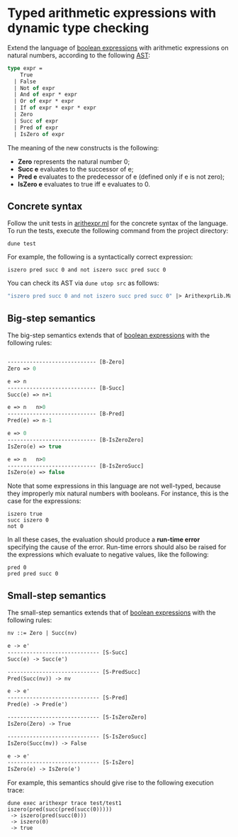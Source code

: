 # Typed arithmetic expressions with dynamic type checking

Extend the language of [boolean expressions](../andboolexpr) with arithmetic expressions on natural numbers,
according to the following [AST](src/ast.ml):
```ocaml
type expr =
    True
  | False
  | Not of expr
  | And of expr * expr
  | Or of expr * expr
  | If of expr * expr * expr
  | Zero
  | Succ of expr
  | Pred of expr
  | IsZero of expr
```
The meaning of the new constructs is the following:
- **Zero** represents the natural number 0;
- **Succ e** evaluates to the successor of e;
- **Pred e** evaluates to the predecessor of e (defined only if e is not zero);
- **IsZero e** evaluates to true iff e evaluates to 0.


## Concrete syntax

Follow the unit tests in [arithexpr.ml](test/arithexpr.ml) for the concrete syntax of the language. 
To run the tests, execute the following command from the project directory:
```
dune test
```
For example, the following is a syntactically correct expression:
```
iszero pred succ 0 and not iszero succ pred succ 0
```
You can check its AST via `dune utop src` as follows:
```ocaml
"iszero pred succ 0 and not iszero succ pred succ 0" |> ArithexprLib.Main.parse;;
```


## Big-step semantics

The big-step semantics extends that of [boolean expressions](../andboolexpr#big-step-semantics) with the following rules:
```ocaml

---------------------------- [B-Zero]
Zero => 0

e => n
---------------------------- [B-Succ]
Succ(e) => n+1

e => n   n>0
---------------------------- [B-Pred]
Pred(e) => n-1

e => 0
---------------------------- [B-IsZeroZero]
IsZero(e) => true

e => n   n>0
---------------------------- [B-IsZeroSucc]
IsZero(e) => false
```

Note that some expressions in this language are not well-typed, because they improperly mix natural numbers with booleans.
For instance, this is the case for the expressions:
```
iszero true
succ iszero 0
not 0
```
In all these cases, the evaluation should produce a **run-time error** specifying the cause of the error.
Run-time errors should also be raised for the expressions which evaluate to negative values, like the following:
```
pred 0
pred pred succ 0
```


## Small-step semantics

The small-step semantics extends that of [boolean expressions](../andboolexpr#small-step-semantics) with the following rules:
```ocaml
nv ::= Zero | Succ(nv)

e -> e'
----------------------------- [S-Succ]
Succ(e) -> Succ(e') 

----------------------------- [S-PredSucc]
Pred(Succ(nv)) -> nv 

e -> e'
----------------------------- [S-Pred]
Pred(e) -> Pred(e') 

----------------------------- [S-IsZeroZero]
IsZero(Zero) -> True

----------------------------- [S-IsZeroSucc]
IsZero(Succ(nv)) -> False 

e -> e'
----------------------------- [S-IsZero]
IsZero(e) -> IsZero(e') 
```

For example, this semantics should give rise to the following execution trace:
```
dune exec arithexpr trace test/test1
iszero(pred(succ(pred(succ(0)))))   
 -> iszero(pred(succ(0)))
 -> iszero(0)
 -> true
```
